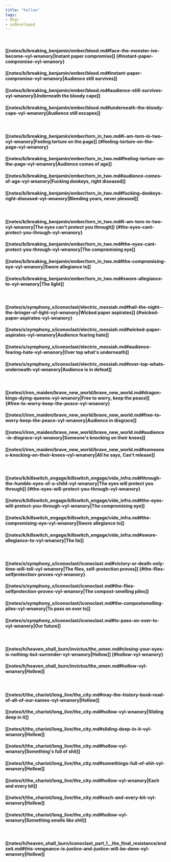 ```yaml
---
title: "hollow"
tags:
- Ohgr
- unDeveloped
---
```

&nbsp;
#### [[notes/b/breaking_benjamin/ember/blood.md#face-the-monster-ive-become-vyl-wnanory|Instant paper compromise]] {#instant-paper-compromise-vyl-wnanory}
#### [[notes/b/breaking_benjamin/ember/blood.md#instant-paper-compromise-vyl-wnanory|Audience still survives]]
#### [[notes/b/breaking_benjamin/ember/blood.md#audience-still-survives-vyl-wnanory|Underneath the bloody cape]]
#### [[notes/b/breaking_benjamin/ember/blood.md#underneath-the-bloody-cape-vyl-wnanory|Audience still escapes]]
&nbsp;
#### [[notes/b/breaking_benjamin/ember/torn_in_two.md#i-am-torn-in-two-vyl-wnanory|Feeling torture on the page]] {#feeling-torture-on-the-page-vyl-wnanory}
#### [[notes/b/breaking_benjamin/ember/torn_in_two.md#feeling-torture-on-the-page-vyl-wnanory|Audience comes of age]]
#### [[notes/b/breaking_benjamin/ember/torn_in_two.md#audience-comes-of-age-vyl-wnanory|Fucking donkeys, right diseased]]
#### [[notes/b/breaking_benjamin/ember/torn_in_two.md#fucking-donkeys-right-diseased-vyl-wnanory|Bleeding years, never pleased]]
&nbsp;
#### [[notes/b/breaking_benjamin/ember/torn_in_two.md#i-am-torn-in-two-vyl-wnanory|The eyes can't protect you through]] {#the-eyes-cant-protect-you-through-vyl-wnanory}
#### [[notes/b/breaking_benjamin/ember/torn_in_two.md#the-eyes-cant-protect-you-through-vyl-wnanory|The compromising eye]]
#### [[notes/b/breaking_benjamin/ember/torn_in_two.md#the-compromising-eye-vyl-wnanory|Swore allegiance to]]
#### [[notes/b/breaking_benjamin/ember/torn_in_two.md#swore-allegiance-to-vyl-wnanory|The light]]
&nbsp;
#### [[notes/s/symphony_x/iconoclast/electric_messiah.md#hail-the-night--the-bringer-of-light-vyl-wnanory|Wicked paper aspirates]] {#wicked-paper-aspirates-vyl-wnanory}
#### [[notes/s/symphony_x/iconoclast/electric_messiah.md#wicked-paper-aspirates-vyl-wnanory|Audience fearing hate]]
#### [[notes/s/symphony_x/iconoclast/electric_messiah.md#audience-fearing-hate-vyl-wnanory|Over top what's underneath]]
#### [[notes/s/symphony_x/iconoclast/electric_messiah.md#over-top-whats-underneath-vyl-wnanory|Audience is in defeat]]
&nbsp;
#### [[notes/i/iron_maiden/brave_new_world/brave_new_world.md#dragon-kings-dying-queens-vyl-wnanory|Free to worry, keep the peace]] {#free-to-worry-keep-the-peace-vyl-wnanory}
#### [[notes/i/iron_maiden/brave_new_world/brave_new_world.md#free-to-worry-keep-the-peace-vyl-wnanory|Audience in disgrace]]
#### [[notes/i/iron_maiden/brave_new_world/brave_new_world.md#audience-in-disgrace-vyl-wnanory|Someone's knocking on their knees]]
#### [[notes/i/iron_maiden/brave_new_world/brave_new_world.md#someones-knocking-on-their-knees-vyl-wnanory|All he says,  Can't release]]
&nbsp;
#### [[notes/k/killswitch_engage/killswitch_engage/vide_infra.md#through-the-humble-eyes-of-a-child-vyl-wnanory|The eyes will protect you through]] {#the-eyes-will-protect-you-through-vyl-wnanory}
#### [[notes/k/killswitch_engage/killswitch_engage/vide_infra.md#the-eyes-will-protect-you-through-vyl-wnanory|The compromising eye]]
#### [[notes/k/killswitch_engage/killswitch_engage/vide_infra.md#the-compromising-eye-vyl-wnanory|Swore allegiance to]]
#### [[notes/k/killswitch_engage/killswitch_engage/vide_infra.md#swore-allegiance-to-vyl-wnanory|The lie]]
&nbsp;
#### [[notes/s/symphony_x/iconoclast/iconoclast.md#victory-or-death-only-time-will-tell-vyl-wnanory|The flies, self-protection proves]] {#the-flies-selfprotection-proves-vyl-wnanory}
#### [[notes/s/symphony_x/iconoclast/iconoclast.md#the-flies-selfprotection-proves-vyl-wnanory|The compost-smelling piles]]
#### [[notes/s/symphony_x/iconoclast/iconoclast.md#the-compostsmelling-piles-vyl-wnanory|To pass on over to]]
#### [[notes/s/symphony_x/iconoclast/iconoclast.md#to-pass-on-over-to-vyl-wnanory|Our future]]
&nbsp;
#### [[notes/h/heaven_shall_burn/invictus/the_omen.md#closing-your-eyes-is-nothing-but-surrender-vyl-wnanory|Hollow]] {#hollow-vyl-wnanory}
#### [[notes/h/heaven_shall_burn/invictus/the_omen.md#hollow-vyl-wnanory|Hollow]]
&nbsp;
#### [[notes/t/the_chariot/long_live/the_city.md#may-the-history-book-read-of-all-of-our-names-vyl-wnanory|Hollow]]
#### [[notes/t/the_chariot/long_live/the_city.md#hollow-vyl-wnanory|Sliding deep in it]]
#### [[notes/t/the_chariot/long_live/the_city.md#sliding-deep-in-it-vyl-wnanory|Hollow]]
#### [[notes/t/the_chariot/long_live/the_city.md#hollow-vyl-wnanory|Something's full of shit]]
#### [[notes/t/the_chariot/long_live/the_city.md#somethings-full-of-shit-vyl-wnanory|Hollow]]
#### [[notes/t/the_chariot/long_live/the_city.md#hollow-vyl-wnanory|Each and every bit]]
#### [[notes/t/the_chariot/long_live/the_city.md#each-and-every-bit-vyl-wnanory|Hollow]]
#### [[notes/t/the_chariot/long_live/the_city.md#hollow-vyl-wnanory|Something smells like shit]]
&nbsp;
#### [[notes/h/heaven_shall_burn/iconoclast_part_1__the_final_resistance/endzeit.md#this-vengeance-is-justice-and-justice-will-be-done-vyl-wnanory|Hollow]]
